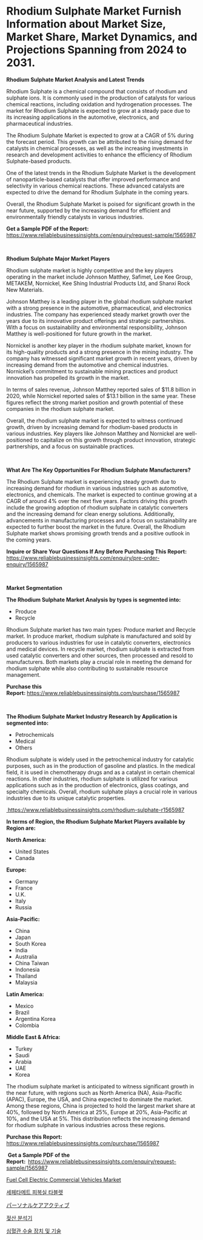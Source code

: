 <p><h1>Rhodium Sulphate Market Furnish Information about Market Size, Market Share, Market Dynamics, and Projections Spanning from 2024 to 2031.</h1></p><p><strong>Rhodium Sulphate Market Analysis and Latest Trends</strong></p>
<p><p>Rhodium Sulphate is a chemical compound that consists of rhodium and sulphate ions. It is commonly used in the production of catalysts for various chemical reactions, including oxidation and hydrogenation processes. The market for Rhodium Sulphate is expected to grow at a steady pace due to its increasing applications in the automotive, electronics, and pharmaceutical industries.</p><p>The Rhodium Sulphate Market is expected to grow at a CAGR of 5% during the forecast period. This growth can be attributed to the rising demand for catalysts in chemical processes, as well as the increasing investments in research and development activities to enhance the efficiency of Rhodium Sulphate-based products.</p><p>One of the latest trends in the Rhodium Sulphate Market is the development of nanoparticle-based catalysts that offer improved performance and selectivity in various chemical reactions. These advanced catalysts are expected to drive the demand for Rhodium Sulphate in the coming years.</p><p>Overall, the Rhodium Sulphate Market is poised for significant growth in the near future, supported by the increasing demand for efficient and environmentally friendly catalysts in various industries.</p></p>
<p><strong>Get a Sample PDF of the Report:&nbsp;</strong> <a href="https://www.reliablebusinessinsights.com/enquiry/request-sample/1565987">https://www.reliablebusinessinsights.com/enquiry/request-sample/1565987</a></p>
<p>&nbsp;</p>
<p><strong>Rhodium Sulphate Major Market Players</strong></p>
<p><p>Rhodium sulphate market is highly competitive and the key players operating in the market include Johnson Matthey, Safimet, Lee Kee Group, METAKEM, Nornickel, Kee Shing Industrial Products Ltd, and Shanxi Rock New Materials.</p><p>Johnson Matthey is a leading player in the global rhodium sulphate market with a strong presence in the automotive, pharmaceutical, and electronics industries. The company has experienced steady market growth over the years due to its innovative product offerings and strategic partnerships. With a focus on sustainability and environmental responsibility, Johnson Matthey is well-positioned for future growth in the market.</p><p>Nornickel is another key player in the rhodium sulphate market, known for its high-quality products and a strong presence in the mining industry. The company has witnessed significant market growth in recent years, driven by increasing demand from the automotive and chemical industries. Nornickel’s commitment to sustainable mining practices and product innovation has propelled its growth in the market.</p><p>In terms of sales revenue, Johnson Matthey reported sales of $11.8 billion in 2020, while Nornickel reported sales of $13.1 billion in the same year. These figures reflect the strong market position and growth potential of these companies in the rhodium sulphate market.</p><p>Overall, the rhodium sulphate market is expected to witness continued growth, driven by increasing demand for rhodium-based products in various industries. Key players like Johnson Matthey and Nornickel are well-positioned to capitalize on this growth through product innovation, strategic partnerships, and a focus on sustainable practices.</p></p>
<p>&nbsp;</p>
<p><strong>What Are The Key Opportunities For Rhodium Sulphate Manufacturers?</strong></p>
<p><p>The Rhodium Sulphate market is experiencing steady growth due to increasing demand for rhodium in various industries such as automotive, electronics, and chemicals. The market is expected to continue growing at a CAGR of around 4% over the next five years. Factors driving this growth include the growing adoption of rhodium sulphate in catalytic converters and the increasing demand for clean energy solutions. Additionally, advancements in manufacturing processes and a focus on sustainability are expected to further boost the market in the future. Overall, the Rhodium Sulphate market shows promising growth trends and a positive outlook in the coming years.</p></p>
<p><strong>Inquire or Share Your Questions If Any Before Purchasing This Report:</strong> <a href="https://www.reliablebusinessinsights.com/enquiry/pre-order-enquiry/1565987">https://www.reliablebusinessinsights.com/enquiry/pre-order-enquiry/1565987</a></p>
<p>&nbsp;</p>
<p><strong>Market Segmentation</strong></p>
<p><strong>The Rhodium Sulphate Market Analysis by types is segmented into:</strong></p>
<p><ul><li>Produce</li><li>Recycle</li></ul></p>
<p><p>Rhodium Sulphate market has two main types: Produce market and Recycle market. In produce market, rhodium sulphate is manufactured and sold by producers to various industries for use in catalytic converters, electronics and medical devices. In recycle market, rhodium sulphate is extracted from used catalytic converters and other sources, then processed and resold to manufacturers. Both markets play a crucial role in meeting the demand for rhodium sulphate while also contributing to sustainable resource management.</p></p>
<p><strong>Purchase this Report:&nbsp;</strong><a href="https://www.reliablebusinessinsights.com/purchase/1565987">https://www.reliablebusinessinsights.com/purchase/1565987</a></p>
<p>&nbsp;</p>
<p><strong>The Rhodium Sulphate Market Industry Research by Application is segmented into:</strong></p>
<p><ul><li>Petrochemicals</li><li>Medical</li><li>Others</li></ul></p>
<p><p>Rhodium sulphate is widely used in the petrochemical industry for catalytic purposes, such as in the production of gasoline and plastics. In the medical field, it is used in chemotherapy drugs and as a catalyst in certain chemical reactions. In other industries, rhodium sulphate is utilized for various applications such as in the production of electronics, glass coatings, and specialty chemicals. Overall, rhodium sulphate plays a crucial role in various industries due to its unique catalytic properties.</p></p>
<p><a href="https://www.reliablebusinessinsights.com/rhodium-sulphate-r1565987">&nbsp;https://www.reliablebusinessinsights.com/rhodium-sulphate-r1565987</a></p>
<p><strong>In terms of Region, the Rhodium Sulphate Market Players available by Region are:</strong></p>
<p>
    <p> <strong> North America: </strong>
        <ul>
            <li>United States</li>
            <li>Canada</li>
        </ul>
        </p> 
    <p> <strong> Europe: </strong>
        <ul>
            <li>Germany</li>
            <li>France</li>
            <li>U.K.</li>
            <li>Italy</li>
            <li>Russia</li>
        </ul>
        </p> 
    <p> <strong> Asia-Pacific: </strong>
        <ul>
            <li>China</li>
            <li>Japan</li>
            <li>South Korea</li>
            <li>India</li>
            <li>Australia</li>
            <li>China Taiwan</li>
            <li>Indonesia</li>
            <li>Thailand</li>
            <li>Malaysia</li>
        </ul>
        </p> 
    <p> <strong> Latin America: </strong>
        <ul>
            <li>Mexico</li>
            <li>Brazil</li>
            <li>Argentina Korea</li>
            <li>Colombia</li>
        </ul>
        </p> 
    <p> <strong> Middle East & Africa: </strong>
        <ul>
            <li>Turkey</li>
            <li>Saudi</li>
            <li>Arabia</li>
            <li>UAE</li>
            <li>Korea</li>
        </ul>
    </p>
    </p>
<p><p>The rhodium sulphate market is anticipated to witness significant growth in the near future, with regions such as North America (NA), Asia-Pacific (APAC), Europe, the USA, and China expected to dominate the market. Among these regions, China is projected to hold the largest market share at 40%, followed by North America at 25%, Europe at 20%, Asia-Pacific at 10%, and the USA at 5%. This distribution reflects the increasing demand for rhodium sulphate in various industries across these regions.</p></p>
<p><strong>Purchase this Report: </strong><a href="https://www.reliablebusinessinsights.com/purchase/1565987">https://www.reliablebusinessinsights.com/purchase/1565987</a></p>
<p>&nbsp;<strong>Get a Sample PDF of the Report:&nbsp;&nbsp;</strong><a href="https://www.reliablebusinessinsights.com/enquiry/request-sample/1565987">https://www.reliablebusinessinsights.com/enquiry/request-sample/1565987</a></p>
<p><strong></strong></p>
<p><p><a href="https://github.com/WillieWoodard/Market-Research-Report-List-5/blob/main/fuel-cell-electric-commercial-vehicles-market.md">Fuel Cell Electric Commercial Vehicles Market</a></p><p><a href="https://github.com/fredrickeglers/Market-Research-Report-List-2/blob/main/9766619117774.md">세페타메트 피복실 타블렛</a></p><p><a href="https://github.com/DayanaRunolfsdottir/Market-Research-Report-List-1/blob/main/3632062129956.md">パーソナルケアアクティブ</a></p><p><a href="https://medium.com/@howaoole34545/%EC%9C%A0%EC%82%B0-%EB%B6%84%EC%84%9D%EA%B8%B0-%EC%82%B0%EC%97%85%EC%9D%98-%ED%86%B5%EC%B0%B0-2031%EB%85%84%EA%B9%8C%EC%A7%80%EC%9D%98-%EC%8B%9C%EC%9E%A5-%EC%9E%AC%EC%A0%95-%EC%83%81%ED%99%A9-%EC%8B%9C%EC%9E%A5-%EA%B7%9C%EB%AA%A8-%EB%B0%8F-%EC%88%98%EC%9D%B5-%EB%B6%84%EC%84%9D-3d5aae1a78b0">젖산 분석기</a></p><p><a href="https://github.com/bunxhcci35271755/Market-Research-Report-List-2/blob/main/7931288117773.md">심혈관 수술 장치 및 기술</a></p></p>